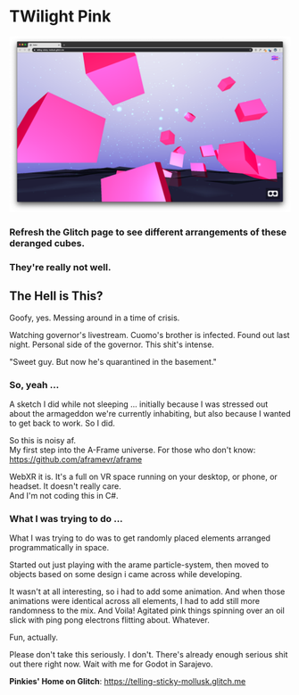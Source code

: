 # TWilight Pink

  

![Twilight Pink Screenshot](twilight.png)

  

### Refresh the Glitch page to see different arrangements of these deranged cubes.

### They're really not well.

  

## The Hell is This?

  

Goofy, yes. Messing around in a time of crisis.

Watching governor's livestream. Cuomo's brother is infected. Found out last night. Personal side of the governor. This shit's intense.

"Sweet guy. But now he's quarantined in the basement."

### So, yeah ...

A sketch I did while not sleeping ... initially because I was stressed out about the armageddon we're currently inhabiting, but also because I wanted to get back to work. So I did.

So this is noisy af.  
My first step into the A-Frame universe. For those who don't know:  
https://github.com/aframevr/aframe

WebXR it is. It's a full on VR space running on your desktop, or phone, or headset. It doesn't really care.  
And I'm not coding this in C#. 

### What I was trying to do ...

What I was trying to do was to get randomly placed elements arranged programmatically in space. 

Started out just playing with the arame particle-system, then moved to objects based on some design i came across while developing.  

It wasn't at all interesting, so i had to add some animation. And when those animations were identical across all elements, I had to add still more randomness to the mix. And Voila! Agitated pink things spinning over an oil slick with ping pong electrons flitting about. Whatever. 

Fun, actually.

Please don't take this seriously. I don't. There's already enough serious shit out there right now. Wait with me for Godot in Sarajevo.
  

**Pinkies' Home on Glitch**: https://telling-sticky-mollusk.glitch.me